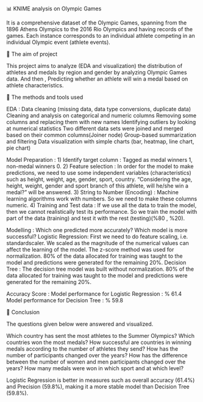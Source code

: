 📊 KNIME analysis on Olympic Games

It is a comprehensive dataset of the Olympic Games, spanning from the 1896 Athens Olympics to the 2016 Rio Olympics and having records of the games. Each instance corresponds to an individual athlete competing in an individual Olympic event (athlete events).

🎯 The aim of project

This project aims to analyze (EDA and visualization) the distribution of athletes and medals by region and gender by analyzing Olympic Games data. And then , Predicting whether an athlete will win a medal based on athlete characteristics.

🧰 The methods and tools used

EDA : Data cleaning (missing data, data type conversions, duplicate data) Cleaning and analysis on categorical and numeric columns Removing some columns and replacing them with new names Identifying outliers by looking at numerical statistics Two different data sets were joined and merged based on their common columns(Joiner node) Group-based summarization and filtering Data visualization with simple charts (bar, heatmap, line chart, pie chart)

Model Preparation : 1)	Identify target column : Tagged as medal winners 1, non-medal winners 0.
                    2)	Feature selection : In order for the model to make predictions, we need to use some independent variables 
                        (characteristics) such as height, weight, age, gender, sport, country. “Considering the age, height, weight, 
                        gender and sport branch of this athlete, will he/she win a medal?” will be answered.
                    3)	String to Number (Encoding) : Machine learning algorithms work with numbers. So we need to make these columns 
                        numeric.
                    4)	Training and Test data : If we use all the data to train the model, then we cannot realistically test its 
                        performance. So we train the model with part of the data (training) and test it with the rest (testing)(%80 , %20).

Modelling : Which one predicted more accurately?
            Which model is more successful?
            Logistic Regression: First we need to do feature scaling, i.e. standardscaler. We scaled as the magnitude of the numerical 
                                 values can affect the learning of the model. The z-score method was used for normalization. 80% of the 
                                 data allocated for training was taught to the model and predictions were generated for the remaining 20%.
            Decision Tree : The decision tree model was built without normalization. 80% of the data allocated for training was taught to 
                            the model and predictions were generated for the remaining 20%.

Accuracy Score : Model performance for Logistic Regression : % 61.4
                 Model performance for Decision Tree : % 59.8



📁 Conclusion

The questions given below were answered and visualized.

Which country has sent the most athletes to the Summer Olympics?
Which countries won the most medals?
How successful are countries in winning medals according to the number of athletes they send?
How has the number of participants changed over the years?
How has the difference between the number of women and men participants changed over the years?
How many medals were won in which sport and at which level?

Logistic Regression is better in measures such as overall accuracy (61.4%) and Precision (59.8%), making it a more stable model than Decision Tree (59.8%).
